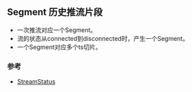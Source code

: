 ## Segment 历史推流片段
* 一次推流对应一个Segment。
* 流的状态从connected到disconnected时，产生一个Segment。
* 一个Segment对应多个ts切片。

### 参考
* [StreamStatus](StreamStatus流状态)